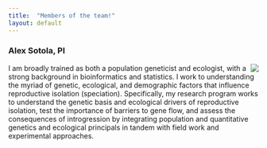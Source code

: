 ```yaml
---
title:  "Members of the team!"
layout: default
---
```


<h3>Alex Sotola, PI</h3>

<img align="right" src="doc/subpagelist.png">

I am broadly trained as both a population geneticist and ecologist, with a strong background in bioinformatics and statistics. I work to understanding the myriad of genetic, ecological, and demographic factors that influence reproductive isolation (speciation). Specifically, my research program works to understand the genetic basis and ecological drivers of reproductive isolation, test the importance of barriers to gene flow, and assess the consequences of introgression by integrating population and quantitative genetics and ecological principals in tandem with field work and experimental approaches.
